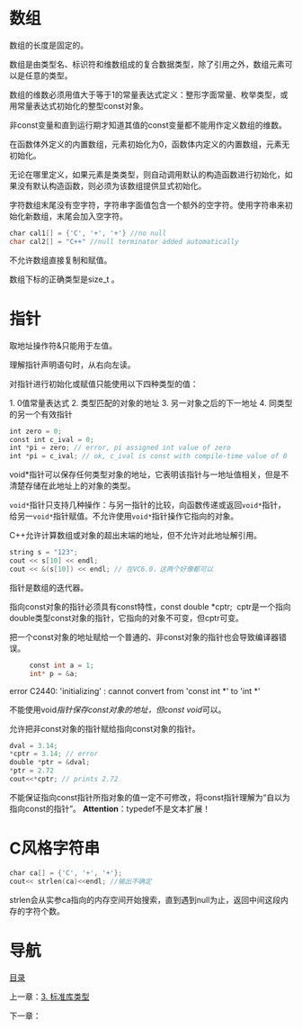# 数组
数组的长度是固定的。

数组是由类型名、标识符和维数组成的复合数据类型，除了引用之外，数组元素可以是任意的类型。

数组的维数必须用值大于等于1的常量表达式定义：整形字面常量、枚举类型，或用常量表达式初始化的整型const对象。

非const变量和直到运行期才知道其值的const变量都不能用作定义数组的维数。

在函数体外定义的内置数组，元素初始化为0，函数体内定义的内置数组，元素无初始化。

无论在哪里定义，如果元素是类类型，则自动调用默认的构造函数进行初始化，如果没有默认构造函数，则必须为该数组提供显式初始化。

字符数组末尾没有空字符，字符串字面值包含一个额外的空字符。使用字符串来初始化新数组，末尾会加入空字符。

```c
char cal1[] = {'C', '+', '+'} //no null
char cal2[] = "C++" //null terminator added automatically
```

不允许数组直接复制和赋值。

数组下标的正确类型是size_t 。

# 指针

取地址操作符&只能用于左值。

理解指针声明语句时，从右向左读。

对指针进行初始化或赋值只能使用以下四种类型的值：

1. 0值常量表达式
2. 类型匹配的对象的地址
3. 另一对象之后的下一地址
4. 同类型的另一个有效指针

```c
int zero = 0;
const int c_ival = 0;
int *pi = zero; // error, pi assigned int value of zero
int *pi = c_ival; // ok, c_ival is const with compile-time value of 0
```

void*指针可以保存任何类型对象的地址，它表明该指针与一地址值相关，但是不清楚存储在此地址上的对象的类型。

`void*`指针只支持几种操作：与另一指针的比较，向函数传递或返回`void*`指针，给另一`void*`指针赋值。不允许使用`void*`指针操作它指向的对象。

C++允许计算数组或对象的超出末端的地址，但不允许对此地址解引用。

```c
string s = "123";
cout << s[10] << endl;
cout << &(s[10]) << endl; // 在VC6.0，这两个好像都可以
```

指针是数组的迭代器。

指向const对象的指针必须具有const特性，const double *cptr;  cptr是一个指向double类型const对象的指针，它指向的对象不可变，但cptr可变。

把一个const对象的地址赋给一个普通的、非const对象的指针也会导致编译器错误。

```c
     const int a = 1;
     int* p = &a;
```

error C2440: 'initializing' : cannot convert from 'const int *' to 'int *'

不能使用void*指针保存const对象的地址，但const void*可以。

允许把非const对象的指针赋给指向const对象的指针。

```c
dval = 3.14;
*cptr = 3.14; // error
double *ptr = &dval;
*ptr = 2.72
cout<<*cptr; // prints 2.72
```

不能保证指向const指针所指对象的值一定不可修改，将const指针理解为“自以为指向const的指针”。
**Attention**：typedef不是文本扩展！

# C风格字符串

```c
char ca[] = {'C', '+', '+'};
cout<< strlen(ca)<<endl; //输出不确定
```

strlen会从实参ca指向的内存空间开始搜索，直到遇到null为止，返回中间这段内存的字符个数。

# 导航

[目录](README.md)

上一章：[3. 标准库类型](3. 标准库类型.md)

下一章：
